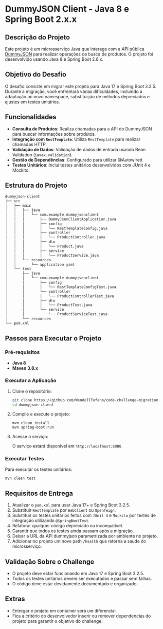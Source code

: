
# DummyJSON Client - Java 8 e Spring Boot 2.x.x

## Descrição do Projeto

Este projeto é um microsserviço Java que interage com a API pública [DummyJSON](https://dummyjson.com/docs/products) para realizar operações de busca de produtos. O projeto foi desenvolvido usando Java 8 e Spring Boot 2.6.x.

## Objetivo do Desafio

O desafio consiste em migrar este projeto para Java 17 e Spring Boot 3.2.5. Durante a migração, você enfrentará várias dificuldades, incluindo a adaptação ao novo namespace, substituição de métodos depreciados e ajustes em testes unitários.

## Funcionalidades

- **Consulta de Produtos**: Realiza chamadas para a API do DummyJSON para buscar informações sobre produtos.
- **Integração com `RestTemplate`**: Utiliza `RestTemplate` para realizar chamadas HTTP.
- **Validação de Dados**: Validação de dados de entrada usando Bean Validation (`javax.validation`).
- **Gestão de Dependências**: Configurado para utilizar @Autowired.
- **Testes Unitários**: Inclui testes unitários desenvolvidos com JUnit 4 e Mockito.

## Estrutura do Projeto

```bash
dummyjson-client
├── src
│   ├── main
│   │   ├── java
│   │   │   └── com.example.dummyjsonclient
│   │   │       ├── DummyJsonClientApplication.java
│   │   │       ├── config
│   │   │       │   └── RestTemplateConfig.java
│   │   │       ├── controller
│   │   │       │   └── ProductController.java
│   │   │       ├── dto
│   │   │       │   └── Product.java
│   │   │       ├── service
│   │   │       │   └── ProductService.java
│   │   └── resources
│   │       └── application.yaml
│   └── test
│       ├── java
│       │   └── com.example.dummyjsonclient
│       │       ├── config
│       │       │   └── RestTemplateConfigTest.java
│       │       └── controller
│       │       │   └── ProductControllerTest.java
│       │       ├── dto
│       │       │   └── ProductTest.java
│       │       └── service
│       │           └── ProductServiceTest.java
│       └── resources
└── pom.xml
```

## Passos para Executar o Projeto

### Pré-requisitos

- **Java 8**
- **Maven 3.8.x**

### Executar a Aplicação

1. Clone o repositório:

    ```bash
    git clone https://github.com/WendellTufano/code-challenge-migration.git
    cd dummyjson-client
    ```

2. Compile e execute o projeto:

    ```bash
    mvn clean install
    mvn spring-boot:run
    ```

3. Acesse o serviço:

    O serviço estará disponível em `http://localhost:8080`.

### Executar Testes

Para executar os testes unitários:

```bash
mvn clean test
```

## Requisitos de Entrega

1. Atualizar o `pom.xml` para usar Java 17+ e Spring Boot 3.2.5.
2. Substituir `RestTemplate` por `WebClient` ou `Openfeign`.
3. Substituir os testes unitários feitos com `JUnit 4` e `Mockito` por testes de integração utilizando `@SpringBootTest`.
4. Refatorar qualquer código depreciado ou incompatível.
5. Garantir que todos os testes ainda passam após a migração.
6. Deixar a URL da API dummyjson parametrizada por ambiente no projeto.
7. Adicionar no projeto um novo path `/health` que retorna a saude do microsserviço.

## Validação Sobre o Challenge

- O projeto deve estar funcionando em Java 17 e Spring Boot 3.2.5.
- Todos os testes unitários devem ser executados e passar sem falhas.
- O código deve estar devidamente documentado e organizado.

## Extras

- Entregar o projeto em container será um diferencial.
- Fica a critério do desenvolvedor inserir ou remover dependencias do projeto para garantir o objetivo do challenge.
